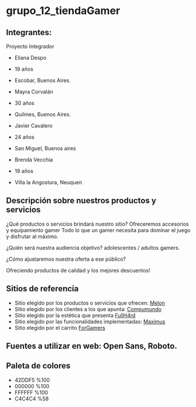 # grupo_12_tiendaGamer
## Integrantes:
Proyecto Integrador
 
- Eliana Despo
- 19 años
- Escobar, Buenos Aires.

- Mayra Corvalán
- 30 años
- Quilmes, Buenos Aires.

- Javier Cavalero
- 24 años
- San Miguel, Buenos aires

-  Brenda Vecchia
-  19 años
-  Villa la Angostura, Neuquen

## Descripción sobre nuestros productos y servicios
¿Qué productos o servicios brindará nuestro sitio? 
Ofreceremos accesorios y equipamiento gamer
Todo lo que un gamer necesita para dominar el juego y disfrutar al máximo.

¿Quién será nuestra audiencia
objetivo?
adolescentes / adultos gamers.

¿Cómo ajustaremos nuestra oferta a ese público?

Ofreciendo productos de calidad y los mejores descuentos!

## Sitios de referencia

- Sitio elegido por los productos o servicios que ofrecen: [Melon](https://www.melonstore.com.ar/?gclid=Cj0KCQjw0K-HBhDDARIsAFJ6UGihj86XNax0PGErzI8W8Vp1TQ8B_Tn3BCoNf-qlHf4ovjX8JiKb4LAaAndUEALw_wcB)
- Sitio elegido por los clientes a los que apunta: [Compumundo](https://www.compumundo.com.ar/)
- Sitio elegido por la estética que presenta [FullH4rd](https://www.fullh4rd.com.ar/)
- Sitio elegido por las funcionalidades implementadas: [Maximus](https://www.maximus.com.ar/DETALLE/Mouse-Inalambrico-Trust-Yvi-Blue/ITEM_ID=6688/maximus.aspx?PN=19663?GTIN=8713439196634)
- Sitio elegido por el carrito [ForGamers](https://www.for-gamers.com.ar/)

## Fuentes a utilizar en web: Open Sans, Roboto.

## Paleta de colores
- 42DDF5 %100
- 000000 %100
- FFFFFF %100
- C4C4C4 %58
